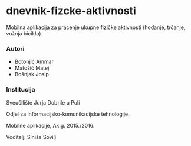 # dnevnik-fizcke-aktivnosti
Mobilna aplikacija za praćenje ukupne fizičke aktivnosti (hodanje, trčanje, vožnja bicikla).

### Autori
- Botonjić	Ammar
- Matošić	Matej
- Bošnjak	Josip

### Institucija
Sveučilište Jurja Dobrile u Puli

Odjel za informacijsko-komunikacijske tehnologije.

Mobilne aplikacije, Ak.g. 2015./2016.

Voditelj: Siniša Sovilj



